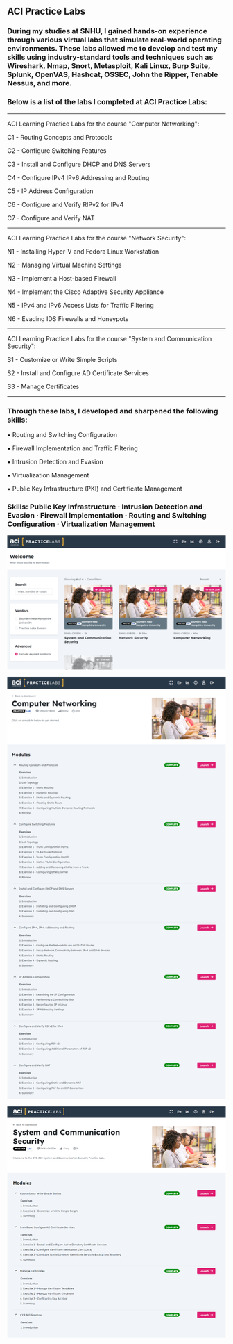 ## ACI Practice Labs

### During my studies at SNHU, I gained hands-on experience through various virtual labs that simulate real-world operating environments. These labs allowed me to develop and test my skills using industry-standard tools and techniques such as Wireshark, Nmap, Snort, Metasploit, Kali Linux, Burp Suite, Splunk, OpenVAS, Hashcat, OSSEC, John the Ripper, Tenable Nessus, and more.

### Below is a list of the labs I completed at ACI Practice Labs:

---------------------------------

ACI Learning Practice Labs for the course "Computer Networking":

C1 - Routing Concepts and Protocols

C2 - Configure Switching Features

C3 - Install and Configure DHCP and DNS Servers

C4 - Configure IPv4 IPv6 Addressing and Routing

C5 - IP Address Configuration

C6 - Configure and Verify RIPv2 for IPv4

C7 - Configure and Verify NAT

---------------------------------
ACI Learning Practice Labs for the course "Network Security":

N1 - Installing Hyper-V and Fedora Linux Workstation

N2 - Managing Virtual Machine Settings

N3 - Implement a Host-based Firewall

N4 - Implement the Cisco Adaptive Security Appliance

N5 - IPv4 and IPv6 Access Lists for Traffic Filtering

N6 - Evading IDS Firewalls and Honeypots

---------------------------------

ACI Learning Practice Labs for the course "System and Communication Security":

S1 - Customize or Write Simple Scripts

S2 - Install and Configure AD Certificate Services

S3 - Manage Certificates

---------------------------------

### Through these labs, I developed and sharpened the following skills:

 • Routing and Switching Configuration
 
 • Firewall Implementation and Traffic Filtering
 
 • Intrusion Detection and Evasion
 
 • Virtualization Management
 
 • Public Key Infrastructure (PKI) and Certificate Management

### Skills: Public Key Infrastructure · Intrusion Detection and Evasion · Firewall Implementation · Routing and Switching Configuration · Virtualization Management

![ACI Practice Labs](https://raw.githubusercontent.com/cyyang75/aci-practice-labs/refs/heads/main/ACI%20Practice%20Labs-my.png)

![ACI Practice Labs](https://raw.githubusercontent.com/cyyang75/aci-practice-labs/refs/heads/main/computer%20networking.png)

![ACI Practice Labs](https://raw.githubusercontent.com/cyyang75/aci-practice-labs/refs/heads/main/system%20and%20communication%20security.png)
